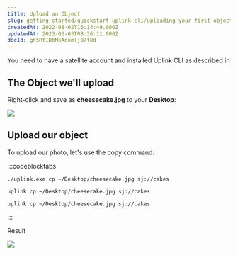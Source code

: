 ```yaml
---
title: Upload an Object
slug: getting-started/quickstart-uplink-cli/uploading-your-first-object/upload-an-object
createdAt: 2022-08-02T16:14:49.000Z
updatedAt: 2023-03-03T08:36:11.000Z
docId: gh5RtIDbMkAoomljO7f8d
---
```


You need to have a satellite account and installed Uplink CLI as described in [](docId\:TbMdOGCAXNWyPpQmH6EOq)

## The Object we'll upload

Right-click and save as **cheesecake.jpg** to your **Desktop**:

![](https://archbee-image-uploads.s3.amazonaws.com/kv3plx2xmXcUGcVl4Lttj/Agk7hc0TSkbDdOVi_kAmL_cheesecake.jpeg)

## Upload our object

To upload our photo, let's use the copy command:

:::codeblocktabs
```windows
./uplink.exe cp ~/Desktop/cheesecake.jpg sj://cakes
```

```macos
uplink cp ~/Desktop/cheesecake.jpg sj://cakes
```

```linux
uplink cp ~/Desktop/cheesecake.jpg sj://cakes
```
:::

Result

![](https://archbee-image-uploads.s3.amazonaws.com/kv3plx2xmXcUGcVl4Lttj/-kJd4nJmCle8qwhaY5-bW_uploadfile.png)

